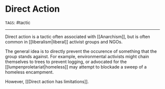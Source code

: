 # Direct Action
`TAGS`: #tactic 

---
Direct action is a tactic often associated with [[Anarchism]], but is often common in [[liberalism|liberal]] activist groups and NGOs. 

The general idea is to directly prevent the occurence of something that the group stands against. For example, environmental activists might chain themselves to trees to prevent logging, or advocated for the [[lumpenproletariat|homeless]] may attempt to blockade a sweep of a homeless encampment. 

However, [[Direct action has limitations]]. 